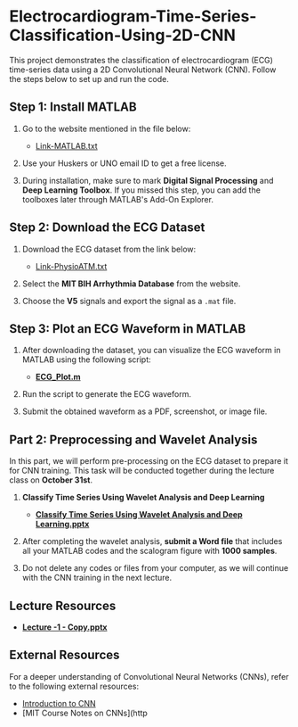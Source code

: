 # Electrocardiogram-Time-Series-Classification-Using-2D-CNN

This project demonstrates the classification of electrocardiogram (ECG) time-series data using a 2D Convolutional Neural Network (CNN). Follow the steps below to set up and run the code.

## Step 1: Install MATLAB

1. Go to the website mentioned in the file below:

   - [Link-MATLAB.txt](Link-MATLAB.txt)

2. Use your Huskers or UNO email ID to get a free license.

3. During installation, make sure to mark **Digital Signal Processing** and **Deep Learning Toolbox**. If you missed this step, you can add the toolboxes later through MATLAB's Add-On Explorer.

## Step 2: Download the ECG Dataset

1. Download the ECG dataset from the link below:

   - [Link-PhysioATM.txt](Link-PhysioATM.txt)

2. Select the **MIT BIH Arrhythmia Database** from the website.

3. Choose the **V5** signals and export the signal as a `.mat` file.

## Step 3: Plot an ECG Waveform in MATLAB

1. After downloading the dataset, you can visualize the ECG waveform in MATLAB using the following script:

   - **[ECG_Plot.m](ECG_Plot%20(1).m)**

2. Run the script to generate the ECG waveform.

3. Submit the obtained waveform as a PDF, screenshot, or image file.

## Part 2: Preprocessing and Wavelet Analysis

In this part, we will perform pre-processing on the ECG dataset to prepare it for CNN training. This task will be conducted together during the lecture class on **October 31st**.

1. **Classify Time Series Using Wavelet Analysis and Deep Learning**

   - **[Classify Time Series Using Wavelet Analysis and Deep Learning.pptx](Classify%20Time%20Series%20Using%20Wavelet%20Analysis%20and%20Deep%20Learning.pptx)**

2. After completing the wavelet analysis, **submit a Word file** that includes all your MATLAB codes and the scalogram figure with **1000 samples**.

3. Do not delete any codes or files from your computer, as we will continue with the CNN training in the next lecture.

## Lecture Resources

- **[Lecture -1 - Copy.pptx](Lecture%20-1%20-%20Copy%20(1).pptx)**

## External Resources

For a deeper understanding of Convolutional Neural Networks (CNNs), refer to the following external resources:

- [Introduction to CNN](https://www.geeksforgeeks.org/introduction-convolution-neural-network/)
- [MIT Course Notes on CNNs](http
